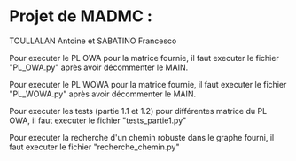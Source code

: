 # Projet de MADMC : 
TOULLALAN Antoine et SABATINO Francesco 

Pour executer le PL OWA pour la matrice fournie, il faut executer le fichier "PL_OWA.py" après avoir décommenter le MAIN.

Pour executer le PL WOWA pour la matrice fournie, il faut executer le fichier "PL_WOWA.py" après avoir décommenter le MAIN.

Pour executer les tests (partie 1.1 et 1.2) pour différentes matrice du PL OWA, il faut executer le fichier "tests_partie1.py" 

Pour executer la recherche d'un chemin robuste dans le graphe fourni, il faut executer le fichier "recherche_chemin.py" 
